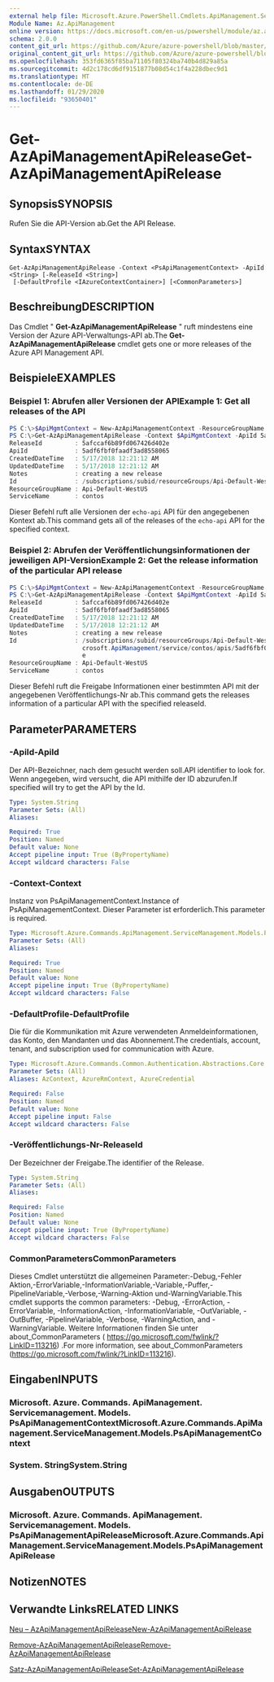 ```yaml
---
external help file: Microsoft.Azure.PowerShell.Cmdlets.ApiManagement.ServiceManagement.dll-Help.xml
Module Name: Az.ApiManagement
online version: https://docs.microsoft.com/en-us/powershell/module/az.apimanagement/get-azapimanagementapirelease
schema: 2.0.0
content_git_url: https://github.com/Azure/azure-powershell/blob/master/src/ApiManagement/ApiManagement/help/Get-AzApiManagementApiRelease.md
original_content_git_url: https://github.com/Azure/azure-powershell/blob/master/src/ApiManagement/ApiManagement/help/Get-AzApiManagementApiRelease.md
ms.openlocfilehash: 353fd6365f85ba71105f80324ba740b4d829a85a
ms.sourcegitcommit: 4d2c178cd6df9151877b08d54c1f4a228dbec9d1
ms.translationtype: MT
ms.contentlocale: de-DE
ms.lasthandoff: 01/29/2020
ms.locfileid: "93650401"
---
```

# <span data-ttu-id="41b73-101">Get-AzApiManagementApiRelease</span><span class="sxs-lookup"><span data-stu-id="41b73-101">Get-AzApiManagementApiRelease</span></span>

## <span data-ttu-id="41b73-102">Synopsis</span><span class="sxs-lookup"><span data-stu-id="41b73-102">SYNOPSIS</span></span>
<span data-ttu-id="41b73-103">Rufen Sie die API-Version ab.</span><span class="sxs-lookup"><span data-stu-id="41b73-103">Get the API Release.</span></span>

## <span data-ttu-id="41b73-104">Syntax</span><span class="sxs-lookup"><span data-stu-id="41b73-104">SYNTAX</span></span>

```
Get-AzApiManagementApiRelease -Context <PsApiManagementContext> -ApiId <String> [-ReleaseId <String>]
 [-DefaultProfile <IAzureContextContainer>] [<CommonParameters>]
```

## <span data-ttu-id="41b73-105">Beschreibung</span><span class="sxs-lookup"><span data-stu-id="41b73-105">DESCRIPTION</span></span>
<span data-ttu-id="41b73-106">Das Cmdlet " **Get-AzApiManagementApiRelease** " ruft mindestens eine Version der Azure API-Verwaltungs-API ab.</span><span class="sxs-lookup"><span data-stu-id="41b73-106">The **Get-AzApiManagementApiRelease** cmdlet gets one or more releases of the Azure API Management API.</span></span>

## <span data-ttu-id="41b73-107">Beispiele</span><span class="sxs-lookup"><span data-stu-id="41b73-107">EXAMPLES</span></span>

### <span data-ttu-id="41b73-108">Beispiel 1: Abrufen aller Versionen der API</span><span class="sxs-lookup"><span data-stu-id="41b73-108">Example 1: Get all releases of the API</span></span>
```powershell
PS C:\>$ApiMgmtContext = New-AzApiManagementContext -ResourceGroupName "Api-Default-WestUS" -ServiceName "contoso"
PS C:\>Get-AzApiManagementApiRelease -Context $ApiMgmtContext -ApiId 5adf6fbf0faadf3ad8558065
ReleaseId         : 5afccaf6b89fd067426d402e
ApiId             : 5adf6fbf0faadf3ad8558065
CreatedDateTime   : 5/17/2018 12:21:12 AM
UpdatedDateTime   : 5/17/2018 12:21:12 AM
Notes             : creating a new release
Id                : /subscriptions/subid/resourceGroups/Api-Default-WestUS/providers/Microsoft.ApiManagement/service/contoso/apis/5adf6fbf0faadf3ad8558065/releases/5afccaf6b89fd067426d402e
ResourceGroupName : Api-Default-WestUS
ServiceName       : contos
```

<span data-ttu-id="41b73-109">Dieser Befehl ruft alle Versionen der `echo-api` API für den angegebenen Kontext ab.</span><span class="sxs-lookup"><span data-stu-id="41b73-109">This command gets all of the releases of the `echo-api` API for the specified context.</span></span>

### <span data-ttu-id="41b73-110">Beispiel 2: Abrufen der Veröffentlichungsinformationen der jeweiligen API-Version</span><span class="sxs-lookup"><span data-stu-id="41b73-110">Example 2: Get the release information of the particular API release</span></span>
```powershell
PS C:\>$ApiMgmtContext = New-AzApiManagementContext -ResourceGroupName "Api-Default-WestUS" -ServiceName "contoso"
PS C:\>Get-AzApiManagementApiRelease -Context $ApiMgmtContext -ApiId 5adf6fbf0faadf3ad8558065 -ReleaseId 5afccaf6b89fd067426d402e
ReleaseId         : 5afccaf6b89fd067426d402e
ApiId             : 5adf6fbf0faadf3ad8558065
CreatedDateTime   : 5/17/2018 12:21:12 AM
UpdatedDateTime   : 5/17/2018 12:21:12 AM
Notes             : creating a new release
Id                : /subscriptions/subid/resourceGroups/Api-Default-WestUS/providers/Mi
                    crosoft.ApiManagement/service/contos/apis/5adf6fbf0faadf3ad8558065/releases/5afccaf6b89fd067426d402
                    e
ResourceGroupName : Api-Default-WestUS
ServiceName       : contos
```

<span data-ttu-id="41b73-111">Dieser Befehl ruft die Freigabe Informationen einer bestimmten API mit der angegebenen Veröffentlichungs-Nr ab.</span><span class="sxs-lookup"><span data-stu-id="41b73-111">This command gets the releases information of a particular API with the specified releaseId.</span></span>

## <span data-ttu-id="41b73-112">Parameter</span><span class="sxs-lookup"><span data-stu-id="41b73-112">PARAMETERS</span></span>

### <span data-ttu-id="41b73-113">-ApiId</span><span class="sxs-lookup"><span data-stu-id="41b73-113">-ApiId</span></span>
<span data-ttu-id="41b73-114">Der API-Bezeichner, nach dem gesucht werden soll.</span><span class="sxs-lookup"><span data-stu-id="41b73-114">API identifier to look for.</span></span>
<span data-ttu-id="41b73-115">Wenn angegeben, wird versucht, die API mithilfe der ID abzurufen.</span><span class="sxs-lookup"><span data-stu-id="41b73-115">If specified will try to get the API by the Id.</span></span>

```yaml
Type: System.String
Parameter Sets: (All)
Aliases:

Required: True
Position: Named
Default value: None
Accept pipeline input: True (ByPropertyName)
Accept wildcard characters: False
```

### <span data-ttu-id="41b73-116">-Context</span><span class="sxs-lookup"><span data-stu-id="41b73-116">-Context</span></span>
<span data-ttu-id="41b73-117">Instanz von PsApiManagementContext.</span><span class="sxs-lookup"><span data-stu-id="41b73-117">Instance of PsApiManagementContext.</span></span>
<span data-ttu-id="41b73-118">Dieser Parameter ist erforderlich.</span><span class="sxs-lookup"><span data-stu-id="41b73-118">This parameter is required.</span></span>

```yaml
Type: Microsoft.Azure.Commands.ApiManagement.ServiceManagement.Models.PsApiManagementContext
Parameter Sets: (All)
Aliases:

Required: True
Position: Named
Default value: None
Accept pipeline input: True (ByPropertyName)
Accept wildcard characters: False
```

### <span data-ttu-id="41b73-119">-DefaultProfile</span><span class="sxs-lookup"><span data-stu-id="41b73-119">-DefaultProfile</span></span>
<span data-ttu-id="41b73-120">Die für die Kommunikation mit Azure verwendeten Anmeldeinformationen, das Konto, den Mandanten und das Abonnement.</span><span class="sxs-lookup"><span data-stu-id="41b73-120">The credentials, account, tenant, and subscription used for communication with Azure.</span></span>

```yaml
Type: Microsoft.Azure.Commands.Common.Authentication.Abstractions.Core.IAzureContextContainer
Parameter Sets: (All)
Aliases: AzContext, AzureRmContext, AzureCredential

Required: False
Position: Named
Default value: None
Accept pipeline input: False
Accept wildcard characters: False
```

### <span data-ttu-id="41b73-121">-Veröffentlichungs-Nr</span><span class="sxs-lookup"><span data-stu-id="41b73-121">-ReleaseId</span></span>
<span data-ttu-id="41b73-122">Der Bezeichner der Freigabe.</span><span class="sxs-lookup"><span data-stu-id="41b73-122">The identifier of the Release.</span></span>

```yaml
Type: System.String
Parameter Sets: (All)
Aliases:

Required: False
Position: Named
Default value: None
Accept pipeline input: True (ByPropertyName)
Accept wildcard characters: False
```

### <span data-ttu-id="41b73-123">CommonParameters</span><span class="sxs-lookup"><span data-stu-id="41b73-123">CommonParameters</span></span>
<span data-ttu-id="41b73-124">Dieses Cmdlet unterstützt die allgemeinen Parameter:-Debug,-Fehler Aktion,-ErrorVariable,-InformationVariable,-Variable,-Puffer,-PipelineVariable,-Verbose,-Warning-Aktion und-WarningVariable.</span><span class="sxs-lookup"><span data-stu-id="41b73-124">This cmdlet supports the common parameters: -Debug, -ErrorAction, -ErrorVariable, -InformationAction, -InformationVariable, -OutVariable, -OutBuffer, -PipelineVariable, -Verbose, -WarningAction, and -WarningVariable.</span></span> <span data-ttu-id="41b73-125">Weitere Informationen finden Sie unter about_CommonParameters ( https://go.microsoft.com/fwlink/?LinkID=113216) .</span><span class="sxs-lookup"><span data-stu-id="41b73-125">For more information, see about_CommonParameters (https://go.microsoft.com/fwlink/?LinkID=113216).</span></span>

## <span data-ttu-id="41b73-126">Eingaben</span><span class="sxs-lookup"><span data-stu-id="41b73-126">INPUTS</span></span>

### <span data-ttu-id="41b73-127">Microsoft. Azure. Commands. ApiManagement. Servicemanagement. Models. PsApiManagementContext</span><span class="sxs-lookup"><span data-stu-id="41b73-127">Microsoft.Azure.Commands.ApiManagement.ServiceManagement.Models.PsApiManagementContext</span></span>

### <span data-ttu-id="41b73-128">System. String</span><span class="sxs-lookup"><span data-stu-id="41b73-128">System.String</span></span>

## <span data-ttu-id="41b73-129">Ausgaben</span><span class="sxs-lookup"><span data-stu-id="41b73-129">OUTPUTS</span></span>

### <span data-ttu-id="41b73-130">Microsoft. Azure. Commands. ApiManagement. Servicemanagement. Models. PsApiManagementApiRelease</span><span class="sxs-lookup"><span data-stu-id="41b73-130">Microsoft.Azure.Commands.ApiManagement.ServiceManagement.Models.PsApiManagementApiRelease</span></span>

## <span data-ttu-id="41b73-131">Notizen</span><span class="sxs-lookup"><span data-stu-id="41b73-131">NOTES</span></span>

## <span data-ttu-id="41b73-132">Verwandte Links</span><span class="sxs-lookup"><span data-stu-id="41b73-132">RELATED LINKS</span></span>

[<span data-ttu-id="41b73-133">Neu – AzApiManagementApiRelease</span><span class="sxs-lookup"><span data-stu-id="41b73-133">New-AzApiManagementApiRelease</span></span>](./Get-AzApiManagementApiRelease.md)

[<span data-ttu-id="41b73-134">Remove-AzApiManagementApiRelease</span><span class="sxs-lookup"><span data-stu-id="41b73-134">Remove-AzApiManagementApiRelease</span></span>](./Remove-AzApiManagementApiRelease.md)

[<span data-ttu-id="41b73-135">Satz-AzApiManagementApiRelease</span><span class="sxs-lookup"><span data-stu-id="41b73-135">Set-AzApiManagementApiRelease</span></span>](./Set-AzApiManagementApiRelease.md)